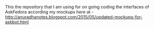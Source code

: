 This the repository that I am using for on going coding the interfaces of AskFedora according my mockups here at - http://anuradhanotes.blogspot.com/2015/05/updated-mockups-for-askbot.html
